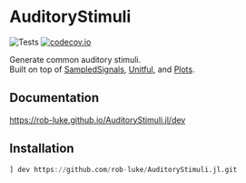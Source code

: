 # AuditoryStimuli

![Tests](https://github.com/rob-luke/AuditoryStimuli.jl/workflows/Tests/badge.svg)
[![codecov.io](http://codecov.io/github/rob-luke/AuditoryStimuli.jl/coverage.svg?branch=master)](http://codecov.io/github/rob-luke/AuditoryStimuli.jl?branch=master)

Generate common auditory stimuli.  
Built on top of [SampledSignals](https://github.com/JuliaAudio/SampledSignals.jl), [Unitful](https://github.com/ajkeller34/Unitful.jl), and [Plots](https://github.com/JuliaPlots/Plots.jl).


## Documentation

https://rob-luke.github.io/AuditoryStimuli.jl/dev


## Installation

```julia
] dev https://github.com/rob-luke/AuditoryStimuli.jl.git
```


